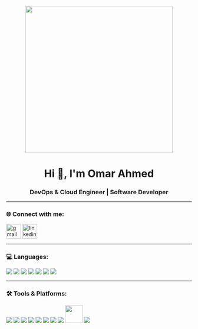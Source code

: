<p align="center">
  <img src="https://raw.githubusercontent.com/abhisheknaiidu/abhisheknaiidu/master/code.gif" width="400" />
</p>

<h1 align="center">Hi 👋, I'm Omar Ahmed</h1>
<h3 align="center">DevOps & Cloud Engineer | Software Developer</h3>

---

### 🌐 Connect with me:
<p align="left">
<a href="mailto:omar.ahmed4474@gmail.com" target="blank"><img align="center" src="https://img.icons8.com/color/48/000000/gmail.png" alt="gmail" height="40" width="40" /></a>
<a href="https://www.linkedin.com/in/omar-ahmad-454484244" target="blank"><img align="center" src="https://img.icons8.com/color/48/000000/linkedin.png" alt="linkedin" height="40" width="40" /></a>
</p>

---

### 💻 Languages:
<p align="left"> 
<a href="https://www.gnu.org/software/bash/" target="_blank"><img src="https://img.icons8.com/plasticine/48/000000/bash.png"/></a>
<a href="#"><img src="https://img.icons8.com/fluency/48/000000/yaml.png"/></a>
<a href="https://isocpp.org/" target="_blank"><img src="https://img.icons8.com/color/48/000000/c-plus-plus-logo.png"/></a>
<a href="https://developer.mozilla.org/en-US/docs/Web/CSS" target="_blank"><img src="https://img.icons8.com/color/48/000000/css3.png"/></a>
<a href="https://developer.mozilla.org/en-US/docs/Web/HTML" target="_blank"><img src="https://img.icons8.com/color/48/000000/html-5.png"/></a>
<a href="https://developer.mozilla.org/en-US/docs/Web/JavaScript" target="_blank"><img src="https://img.icons8.com/color/48/000000/javascript.png"/></a>
<a href="https://www.java.com/" target="_blank"><img src="https://img.icons8.com/color/48/000000/java-coffee-cup-logo.png"/></a>
</p>

---

### 🛠️ Tools & Platforms:
<p align="left"> 
<a href="#"><img src="https://img.icons8.com/color/48/000000/linux.png"/></a>
<a href="#"><img src="https://img.icons8.com/color/48/000000/amazon-web-services.png"/></a>
<a href="#"><img src="https://img.icons8.com/color/48/000000/vmware.png"/></a>
<a href="#"><img src="https://img.icons8.com/color/48/000000/docker.png"/></a>
<a href="#"><img src="https://img.icons8.com/color/48/000000/kubernetes.png"/></a>
<a href="#"><img src="https://img.icons8.com/color/48/000000/gitlab.png"/></a>
<a href="#"><img src="https://img.icons8.com/color/48/000000/ansible.png"/></a>
<a href="#"><img src="https://img.icons8.com/color/48/000000/terraform.png"/></a>
<a href="#"><img src="https://helm.sh/img/helm.svg" height="48"/></a>
<a href="#"><img src="https://img.icons8.com/color/48/000000/huawei-logo.png"/></a>
</p>
